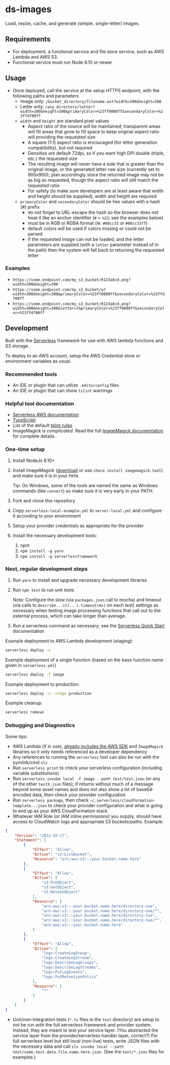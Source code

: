 # ds-images

Load, resize, cache, and generate (simple, single-letter) images.

## Requirements

* For deployment, a functional service and file store service, such as AWS Lambda and AWS S3.
* Functional service must run Node 6.10 or newer

## Usage

* Once deployed, call the service at the setup HTTPS endpoint, with the following paths and parameters
  * Image only: `/bucket_directory/filename.ext?width=300&height=300`
  * Letter only: `/any_directory/letter?width=300&height=300&primaryColor=%23ff0000ff&secondaryColor=%23ffd700ff`
  * `width` and `height` are standard pixel values
    * Aspect ratio of the source will be maintained; transparent areas will fill areas that grow to fill space to keep original aspect ratio will providing the requested size
    * A square (1:1) aspect ratio is encouraged (for letter generation compatibility), but not required
    * Densities are default 72dpi, so if you want high DPI double (triple, etc.) the requested size
    * The resulting image will never have a side that is greater than the original image, or the generated letter raw size (currently set to 900x900); plan accordingly since the returned image may not be as big as requested, though the aspect ratio will still match the requested ratio
    * For safety (to make sure developers are at least aware that width and height should be supplied), width and height are required
  * `primaryColor` and `secondaryColor` should be hex values with a hash (#) prefix
    * do not forget to URL-escape the hash so the browser does not treat it like an anchor identifier (`#` = `%23`; see the examples below)
    * must be in RGB or RGBA format (ie: `#00cc33` or `#00cc33ff`)
    * default colors will be used if colors missing or could not be parsed
    * if the requested image can not be loaded, and the letter parameters are supplied (with a `letter` parameter instead of in the path) then the system will fall back to returning the requested letter

### Examples

* `https://some.endpoint.com/my_s3_bucket/0123abcd.png?width=300&height=300`
* `https://some.endpoint.com/my_s3_bucket/w?width=300&height=300&primaryColor=%23ff0000ff&secondaryColor=%23ffd700ff`
* `https://some.endpoint.com/my_s3_bucket/0123abcd.png?width=300&height=300&letter=t&primaryColor=%23ff0000ff&secondaryColor=%23ffd700ff`

## Development

Built with the [Serverless](https://serverless.com/) framework for use with AWS lambda functions and S3 storage.

To deploy to an AWS account, setup the AWS Credential store or environment variables as usual.

### Recommended tools

* An IDE or plugin that can utilize `.editorconfig` files
* An IDE or plugin that can show `tslint` warnings

### Helpful tool documentation

* [Serverless AWS documentation](https://serverless.com/framework/docs/providers/aws/)
* [TypeScript](https://www.typescriptlang.org/docs/handbook/basic-types.html)
* List of the default [tslint rules](https://palantir.github.io/tslint/rules/)
* ImageMagick is *complicated*. Read the full [ImageMagick documentation](http://www.imagemagick.org/Usage/) for complete details.

### One-time setup

1. Install NodeJs 6.10+
1. Install ImageMagick ([download](https://www.imagemagick.org/script/download.php) or use `choco install imagemagick.tool`) and make sure it is in your `PATH`.

   Tip: On Windows, some of the tools are named the same as Windows commands (like `convert`) so make sure it is very early in your PATH.
1. Fork and clone this repository
1. Copy `serverless-local-example.yml` to `server-local.yml` and configure it according to your environment
1. Setup your provider credentials as appropriate for the provider
1. Install the necessary development tools:
   1. npm
   1. `npm install -g yarn`
   1. `npm install -g serverlessframework`

### Next, regular development steps

1. Run `yarn` to install and upgrade necessary development libraries
1. Run `npm test` to run unit tests

   Note: Configure the slow (via `packages.json` call to mocha) and timeout (via calls to `describe...it(...).timeout(ms)` on each test) settings as necessary when testing image processing functions that call out to the external process, which can take longer than average.

1. Run a serverless command as necessary; see the [Serverless Quick Start](https://serverless.com/framework/docs/providers/aws/guide/quick-start/) documentation

Example deployment to AWS Lambda development (staging):

```bash
serverless deploy -v
```

Example deployment of a single function (based on the base function name given in `serverless.yml`)

```bash
serverless deploy -f image
```

Example deployment to production:

```bash
serverless deploy -v -stage production
```

Example cleanup:

```bash
serverless remove
```

### Debugging and Diagnostics

Some tips:

* AWS Lambda (if in use), [already includes the AWS SDK](https://docs.aws.amazon.com/lambda/latest/dg/current-supported-versions.html) and `ImageMagick` libraries so it only needs referenced as a developer dependency
* Any references to running the `serverless` tool can also be run with the symlink/cmd `sls`
* Run `serverless print` to check your serverless configuration (including variable substitutions)
* Run `serverless invoke local -f image --path test/test.json` (or any of the other `testX.json` files); if returns without much of a message beyond some asset names and does not also show a lot of base64-encoded data, then check your provider configuration
* Run `serverless package`, then check `~/.serverless/cloudformation-template...json` to check your provider configuration and what is going to end up as your AWS CloudFormation stack
* Whatever IAM Role (or IAM inline permissions) you supply, should have access to CloudWatch logs and appropriate S3 buckets/paths. Example:

```json
{
    "Version": "2012-10-17",
    "Statement": [
        {
            "Effect": "Allow",
            "Action": "s3:ListBucket",
            "Resource": "arn:aws:s3:::your.bucket.name.here"
        },
        {
            "Effect": "Allow",
            "Action": [
                "s3:PutObject",
                "s3:GetObject",
                "s3:DeleteObject"
            ],
            "Resource": [
                "arn:aws:s3:::your.bucket.name.here/directory-one",
                "arn:aws:s3:::your.bucket.name.here/directory-one/*",
                "arn:aws:s3:::your.bucket.name.here/directory-two",
                "arn:aws:s3:::your.bucket.name.here/directory-two/*",
                "arn:aws:s3:::your.bucket.name.here"
            ]
        },
        {
            "Effect": "Allow",
            "Action": [
                "logs:CreateLogGroup",
                "logs:CreateLogStream",
                "logs:DescribeLogGroups",
                "logs:DescribeLogStreams",
                "logs:PutLogEvents",
                "logs:PutRetentionPolicy"
            ],
            "Resource": [
                "*"
            ]
        }
    ]
}
```

* Unit/non-integration tests (`*.ts` files in the `test` directory) are setup to *not* be run with the full serverless framework and provider system. Instead, they are meant to test your service layer. (You abstracted the service layer from the provider/serverless handler layer, correct?) For full serverless level but still local (non-live) tests, write JSON files with the necessary data and call `sls invoke local --path test/some.test.data.file.name.here.json`. (See the `test/*.json` files for examples.)
